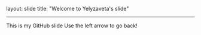 layout: slide
title: "Welcome to Yelyzaveta's slide"

---

This is my GitHub slide
Use the left arrow to go back!
